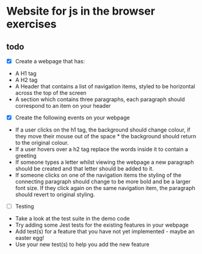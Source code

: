 # Website for js in the browser exercises

## todo
- [x] Create a webpage that has:
* A H1 tag
* A H2 tag
* A Header that contains a list of navigation items, styled to be horizontal across the top of the screen
* A section which contains three paragraphs, each paragraph should correspond to an item on your header

- [x] Create the following events on your webpage
* If a user clicks on the h1 tag, the background should change colour, if they move their mouse out of the space * the background should return to the original colour.
* If a user hovers over a h2 tag replace the words inside it to contain a greeting
* If someone types a letter whilst viewing the webpage a new paragraph should be created and that letter should be added to it.
* If someone clicks on one of the navigation items the styling of the connecting paragraph should change to be more bold and be a larger font size. If they click again on the same navigation item, the paragraph should revert to original styling.

- [ ] Testing
* Take a look at the test suite in the demo code
* Try adding some Jest tests for the existing features in your webpage
* Add test(s) for a feature that you have not yet implemented - maybe an easter egg!
* Use your new test(s) to help you add the new feature